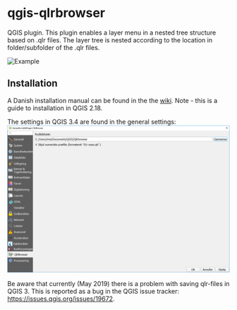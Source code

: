 # qgis-qlrbrowser
QGIS plugin. This plugin enables a layer menu in a nested tree structure based on .qlr files. 
The layer tree is nested according to the location in folder/subfolder of the .qlr files.

![Example](https://raw.github.com/Septima/qgis-qlrbrowser/master/screen_dump.png)

## Installation
A Danish installation manual can be found in the the [wiki](../../wiki/Installation-og-ops%C3%A6tning).
Note - this is a guide to installation in QGIS 2.18.

The settings in QGIS 3.4 are found in the general settings:
![Example](https://raw.githubusercontent.com/Septima/qgis-qlrbrowser/master/Qlr-browser_QGIS3_Settings.png)

Be aware that currently (May 2019) there is a problem with saving qlr-files in QGIS 3. This is reported as a bug in the QGIS issue tracker: 
https://issues.qgis.org/issues/19672.
